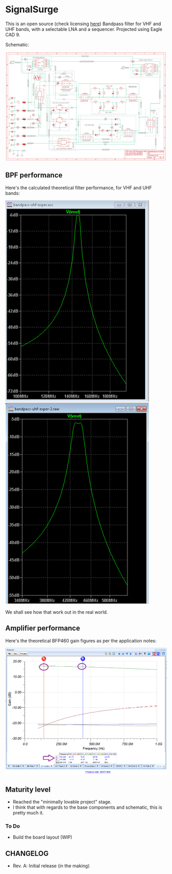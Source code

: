 # SignalSurge

This is an open source (check licensing [here](https://github.com/rfrht/SignalSurge/blob/main/LICENSE)) Bandpass filter for VHF and UHF bands, with a selectable LNA and a sequencer. Projected using Eagle CAD 9.

Schematic: 

![Schematic SignalSurge](https://github.com/rfrht/SignalSurge/blob/main/others/schematic.png)

## BPF performance
Here's the calculated theoretical filter performance, for VHF and UHF bands:

![VHF BPF performance](https://github.com/rfrht/SignalSurge/blob/main/others/bpf-vhf.png)
![UHF BPF performance](https://github.com/rfrht/SignalSurge/blob/main/others/bpf-uhf.png)

We shall see how that work out in the real world.

## Amplifier performance
Here's the theoretical BFP460 gain figures as per the application notes:

![Amplifier performance](https://github.com/rfrht/SignalSurge/blob/main/others/bfp460-gain-fig.png)

## Maturity level
* Reached the "minimally lovable project" stage.
* I think that with regards to the base components and schematic, this is pretty much it.

### To Do
* Build the board layout (WIP)

## CHANGELOG
* Rev. A: Initial release (in the making)

